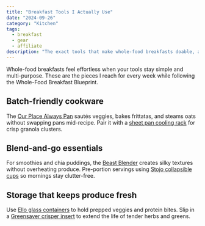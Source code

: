 ```yaml
---
title: "Breakfast Tools I Actually Use"
date: "2024-09-26"
category: "Kitchen"
tags:
  - breakfast
  - gear
  - affiliate
description: "The exact tools that make whole-food breakfasts doable, aligned with our new seven-day blueprint."
---
```


Whole-food breakfasts feel effortless when your tools stay simple and multi-purpose. These are the pieces I reach for every week while following the Whole-Food Breakfast Blueprint.

## Batch-friendly cookware

The [Our Place Always Pan](https://example.com/our-place-pan?utm_source=blog&utm_medium=affiliate&utm_campaign=breakfast-tools) sautés veggies, bakes frittatas, and steams oats without swapping pans mid-recipe. Pair it with a [sheet pan cooling rack](https://example.com/cooling-rack?utm_source=blog&utm_medium=affiliate&utm_campaign=breakfast-tools) for crisp granola clusters.

## Blend-and-go essentials

For smoothies and chia puddings, the [Beast Blender](https://example.com/beast-blender?utm_source=blog&utm_medium=affiliate&utm_campaign=breakfast-tools) creates silky textures without overheating produce. Pre-portion servings using [Stojo collapsible cups](https://example.com/stojo?utm_source=blog&utm_medium=affiliate&utm_campaign=breakfast-tools) so mornings stay clutter-free.

## Storage that keeps produce fresh

Use [Ello glass containers](https://example.com/ello-containers?utm_source=blog&utm_medium=affiliate&utm_campaign=breakfast-tools) to hold prepped veggies and protein bites. Slip in a [Greensaver crisper insert](https://example.com/greensaver?utm_source=blog&utm_medium=affiliate&utm_campaign=breakfast-tools) to extend the life of tender herbs and greens.
